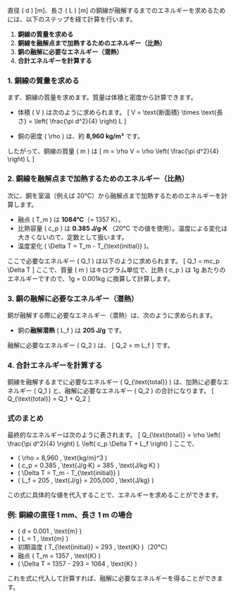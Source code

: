 直径 \( d \) [m]、長さ \( L \) [m] の銅線が融解するまでのエネルギーを求めるためには、以下のステップを経て計算を行います。

1. **銅線の質量を求める**
2. **銅線を融解点まで加熱するためのエネルギー（比熱）**
3. **銅の融解に必要なエネルギー（潜熱）**
4. **合計エネルギーを計算する**

### 1. 銅線の質量を求める

まず、銅線の質量を求めます。質量は体積と密度から計算できます。

- 体積 \( V \) は次のように求められます。
  \[
  V = \text{断面積} \times \text{長さ} = \left( \frac{\pi d^2}{4} \right) L
  \]

- 銅の密度 \( \rho \) は、約 **8,960 kg/m³** です。

したがって、銅線の質量 \( m \) は
\[
m = \rho V = \rho \left( \frac{\pi d^2}{4} \right) L
\]

### 2. 銅線を融解点まで加熱するためのエネルギー（比熱）

次に、銅を室温（例えば 20°C）から融解点まで加熱するためのエネルギーを計算します。

- 融点 \( T_m \) は **1084°C**（= 1357 K）。
- 比熱容量 \( c_p \) は **0.385 J/g·K** （20°C での値を使用）。温度による変化は大きくないので、定数として扱います。
- 温度変化 \( \Delta T = T_m - T_{\text{initial}} \)。

ここで必要なエネルギー \( Q_1 \) は以下のように求められます。
\[
Q_1 = mc_p \Delta T
\]
ここで、質量 \( m \) はキログラム単位で、比熱 \( c_p \) は 1g あたりのエネルギーですので、1g = 0.001kg に換算して計算します。

### 3. 銅の融解に必要なエネルギー（潜熱）

銅が融解する際に必要なエネルギー（潜熱）は、次のように求められます。

- 銅の**融解潜熱** \( L_f \) は **205 J/g** です。

融解に必要なエネルギー \( Q_2 \) は、
\[
Q_2 = m L_f
\]
です。

### 4. 合計エネルギーを計算する

銅線を融解するまでに必要なエネルギー \( Q_{\text{total}} \) は、加熱に必要なエネルギー \( Q_1 \) と、融解に必要なエネルギー \( Q_2 \) の合計になります。
\[
Q_{\text{total}} = Q_1 + Q_2
\]

### 式のまとめ

最終的なエネルギーは次のように表されます。
\[
Q_{\text{total}} = \rho \left( \frac{\pi d^2}{4} \right) L \left( c_p \Delta T + L_f \right)
\]
ここで、
- \( \rho = 8,960 \, \text{kg/m}^3 \)
- \( c_p = 0.385 \, \text{J/g·K} = 385 \, \text{J/kg·K} \)
- \( \Delta T = T_m - T_{\text{initial}} \)
- \( L_f = 205 \, \text{J/g} = 205,000 \, \text{J/kg} \)

この式に具体的な値を代入することで、エネルギーを求めることができます。

### 例: 銅線の直径 1 mm、長さ 1 m の場合

- \( d = 0.001 \, \text{m} \)
- \( L = 1 \, \text{m} \)
- 初期温度 \( T_{\text{initial}} = 293 \, \text{K} \)（20°C）
- 融点 \( T_m = 1357 \, \text{K} \)
- \( \Delta T = 1357 - 293 = 1064 \, \text{K} \)

これを式に代入して計算すれば、融解に必要なエネルギーを得ることができます。